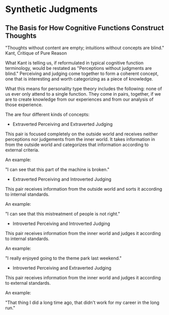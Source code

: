 # Synthetic Judgments

## The Basis for How Cognitive Functions Construct Thoughts

"Thoughts without content are empty; intuitions without concepts are blind."  Kant, Critique of Pure Reason


What Kant is telling us, if reformulated in typical cognitive function terminology, would be restated as "Perceptions without judgments are blind." Perceiving and judging come together to form a coherent concept, one that is interesting and worth categorizing as a piece of knowledge.

What this means for personality type theory includes the following: none of us ever only attend to a single function. They come in pairs, together, if we are to create knowledge from our experiences and from our analysis of those experience.

The are four different kinds of concepts:

* Extraverted Perceiving and Extraverted Judging

This pair is focused completely on the outside world and receives neither perceptions nor judgements from the inner world. It takes information in from the outside world and categorizes that information according to external criteria.

An example:

"I can see that this part of the machine is broken."

* Extraverted Perceiving and Introverted Judging

This pair receives information from the outside world and sorts it according to internal standards.

An example:

"I can see that this mistreatment of people is not right."

* Introverted Perceiving and Introverted Judging

This pair receives information from the inner world and judges it according to internal standards.

An example:

"I really enjoyed going to the theme park last weekend."


* Introverted Perceiving and Extraverted Judging

This pair receives information from the inner world and judges it according to external standards.

An example:

"That thing I did a long time ago, that didn't work for my career in the long run."


